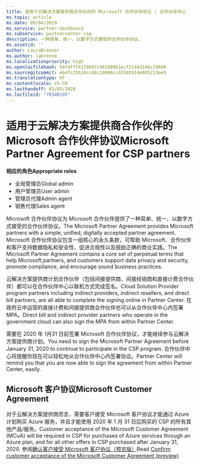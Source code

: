 ```yaml
---
title: 适用于云解决方案提供商合作伙伴的 Microsoft 合作伙伴协议 | 合作伙伴中心
ms.topic: article
ms.date: 09/04/2019
ms.service: partner-dashboard
ms.subservice: partnercenter-csp
description: 一种简单、统一、以数字方式接受的合作伙伴协议。
ms.assetid: ''
author: LauraBrenner
ms.author: labrenne
ms.localizationpriority: high
ms.openlocfilehash: 54f4fff4170b97c98108961ecf21443148c7d0d9
ms.sourcegitcommit: eb4fc25524cc68c10906ccd3392914e805213ee5
ms.translationtype: HT
ms.contentlocale: zh-CN
ms.lasthandoff: 03/05/2020
ms.locfileid: "78340195"
---
```

# <a name="microsoft-partner-agreement-for-csp-partners"></a><span data-ttu-id="6fd5d-103">适用于云解决方案提供商合作伙伴的 Microsoft 合作伙伴协议</span><span class="sxs-lookup"><span data-stu-id="6fd5d-103">Microsoft Partner Agreement for CSP partners</span></span> 

<span data-ttu-id="6fd5d-104">**相应的角色**</span><span class="sxs-lookup"><span data-stu-id="6fd5d-104">**Appropriate roles**</span></span>
-   <span data-ttu-id="6fd5d-105">全局管理员</span><span class="sxs-lookup"><span data-stu-id="6fd5d-105">Global admin</span></span>
-   <span data-ttu-id="6fd5d-106">用户管理员</span><span class="sxs-lookup"><span data-stu-id="6fd5d-106">User admin</span></span>
-   <span data-ttu-id="6fd5d-107">管理员代理</span><span class="sxs-lookup"><span data-stu-id="6fd5d-107">Admin agent</span></span>
-   <span data-ttu-id="6fd5d-108">销售代理</span><span class="sxs-lookup"><span data-stu-id="6fd5d-108">Sales agent</span></span>

<span data-ttu-id="6fd5d-109">Microsoft 合作伙伴协议为 Microsoft 合作伙伴提供了一种简单、统一、以数字方式接受的合作伙伴协议。</span><span class="sxs-lookup"><span data-stu-id="6fd5d-109">The Microsoft Partner Agreement provides Microsoft partners with a simple, unified, digitally accepted partner agreement.</span></span> <span data-ttu-id="6fd5d-110">Microsoft 合作伙伴协议包含一组核心的永久条款，可帮助 Microsoft、合作伙伴和客户支持数据隐私和安全性、促进合规性以及鼓励正确的商业实践。</span><span class="sxs-lookup"><span data-stu-id="6fd5d-110">The Microsoft Partner Agreement contains a core set of perpetual terms that help Microsoft,partners, and customers support data privacy and security, promote compliance, and encourage sound business practices.</span></span>   

<span data-ttu-id="6fd5d-111">云解决方案提供商计划合作伙伴（包括间接提供商、间接经销商和直接计费合作伙伴）都可以在合作伙伴中心以联机方式完成签名。</span><span class="sxs-lookup"><span data-stu-id="6fd5d-111">Cloud Solution Provider program partners including indirect providers, indirect resellers, and direct bill partners, are all able to complete the signing online in Partner Center.</span></span> <span data-ttu-id="6fd5d-112">在政府云中运营的直接计费和间接提供商合作伙伴也可以从合作伙伴中心内签署 MPA。</span><span class="sxs-lookup"><span data-stu-id="6fd5d-112">Direct bill and indirect provider partners who operate in the government cloud can also sign the MPA from within Partner Center.</span></span>

<span data-ttu-id="6fd5d-113">需要在 2020 年 1月31 日前签署 Microsoft 合作伙伴协议，才能继续参与云解决方案提供商计划。</span><span class="sxs-lookup"><span data-stu-id="6fd5d-113">You need to sign the Microsoft Partner Agreement before January 31, 2020 to continue to participate in the CSP program.</span></span> <span data-ttu-id="6fd5d-114">合作伙伴中心将提醒你现在可以轻松地从合作伙伴中心内签署协议。</span><span class="sxs-lookup"><span data-stu-id="6fd5d-114">Partner Center will remind you that you are now able to sign the agreement from within Partner Center, easily.</span></span> 

## <a name="microsoft-customer-agreement"></a><span data-ttu-id="6fd5d-115">Microsoft 客户协议</span><span class="sxs-lookup"><span data-stu-id="6fd5d-115">Microsoft Customer Agreement</span></span>

<span data-ttu-id="6fd5d-116">对于云解决方案提供商而言，需要客户接受 Microsoft 客户协议才能通过 Azure 计划购买 Azure 服务，并且才能使用 2020 年 1 月 31 日后购买的 CSP 的所有其他产品/服务。</span><span class="sxs-lookup"><span data-stu-id="6fd5d-116">Customer acceptance of the Microsoft Customer Agreement (MCuA) will be required in CSP for purchases of Azure services through an Azure plan, and for all other offers in CSP purchased after January 31, 2020.</span></span> <span data-ttu-id="6fd5d-117">参阅[确认客户接受 Microsoft 客户协议（预览版）](confirm-customer-agreement.md)</span><span class="sxs-lookup"><span data-stu-id="6fd5d-117">Read [Confirm customer acceptance of the Microsoft Customer Agreement (preview)](confirm-customer-agreement.md)</span></span>
 











